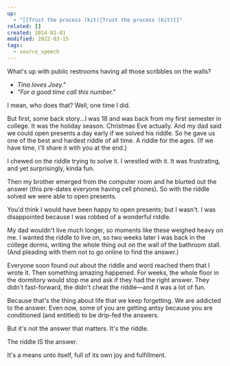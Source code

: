 ```yaml
---
up:
  - "[[Trust the process (kit)|Trust the process (kit)]]"
related: []
created: 2014-01-01
modified: 2022-03-15
tags:
  - source_speech
---
```

What's up with public restrooms having all those scribbles on the walls?

- _Tina loves Joey."_
- _"For a good time call this number."_

I mean, who does that? Well, one time I did.

But first, some back story...I was 18 and was back from my first semester in college. It was the holiday season. Christmas Eve actually. And my dad said we could open presents a day early if we solved his riddle. So he gave us one of the best and hardest riddle of all time. A riddle for the ages. (If we have time, I'll share it with you at the end.)

I chewed on the riddle trying to solve it. I wrestled with it. It was frustrating, and yet surprisingly, kinda fun. 

Then my brother emerged from the computer room and he blurted out the answer (this pre-dates everyone having cell phones). So with the riddle solved we were able to open presents.

You'd think I would have been happy to open presents; but I wasn't. I was disappointed because I was robbed of a wonderful riddle. 

My dad wouldn't live much longer, so moments like these weighed heavy on me. I wanted the riddle to live on, so two weeks later I was back in the college dorms, writing the whole thing out on the wall of the bathroom stall. (And pleading with them not to go online to find the answer.)

Everyone soon found out about the riddle and word reached them that I wrote it. Then something amazing happened. For weeks, the whole floor in the dormitory would stop me and ask if they had the right answer. They didn't fast-forward, the didn't cheat the riddle—and it was a lot of fun.

Because that's the thing about life that we keep forgetting. We are addicted to the answer. Even now, some of you are getting antsy because you are conditioned (and entitled) to be drip-fed the answers.

But it's not the answer that matters. It's the riddle. 

The riddle IS the answer. 

It's a means unto itself, full of its own joy and fulfillment.
